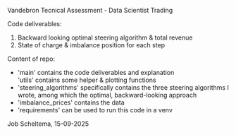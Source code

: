 Vandebron Tecnical Assessment - Data Scientist Trading  

Code deliverables:
1. Backward looking optimal steering algorithm & total revenue  
2. State of charge & imbalance position for each step

Content of repo:  
- 'main' contains the code deliverables and explanation  
 'utils' contains some helper & plotting functions  
- 'steering_algorithms' specifically contains the three steering algorithms I wrote, among which the optimal, backward-looking approach  
- 'imbalance_prices' contains the data  
- 'requirements' can be used to run this code in a venv  

Job Scheltema, 15-09-2025

